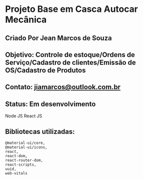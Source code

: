 # Projeto Base em Casca Autocar Mecânica 
## Criado Por Jean Marcos de Souza
## Objetivo: Controle de estoque/Ordens de Serviço/Cadastro de clientes/Emissão de OS/Cadastro de Produtos
## Contato: jiamarcos@outlook.com.br


## Status: Em desenvolvimento

Node JS
React JS

## Bibliotecas utilizadas:
    @material-ui/core,
    @material-ui/icons,
    react,
    react-dom,
    react-router-dom,
    react-scripts,
    uuid,
    web-vitals
